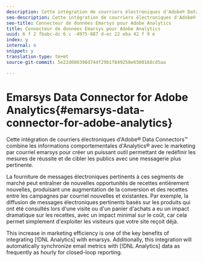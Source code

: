 ```yaml
---
description: Cette intégration de courriers électroniques d'Adobe® Data Connectors™ combine les informations comportementales d'Analytics® avec le marketing par courriel emarsys pour créer un puissant outil permettant de redéfinir les mesures de réussite et de cibler les publics avec une messagerie plus pertinente.
seo-description: Cette intégration de courriers électroniques d'Adobe® Data Connectors™ combine les informations comportementales d'Analytics® avec le marketing par courriel emarsys pour créer un puissant outil permettant de redéfinir les mesures de réussite et de cibler les publics avec une messagerie plus pertinente.
seo-title: Connecteur de données Emarsys pour Adobe Analytics
title: Connecteur de données Emarsys pour Adobe Analytics
uuid: 6 f 2 fbabc-dc 6 c -4975-887 d-ec 22 eba 42 f 9 e
index: y
internal: n
snippet: y
translation-type: tm+mt
source-git-commit: 5e22d080398d74df29b1f849258e6500168cd5aa

---
```



# Emarsys Data Connector for Adobe Analytics{#emarsys-data-connector-for-adobe-analytics}

Cette intégration de courriers électroniques d'Adobe® Data Connectors™ combine les informations comportementales d'Analytics® avec le marketing par courriel emarsys pour créer un puissant outil permettant de redéfinir les mesures de réussite et de cibler les publics avec une messagerie plus pertinente.

La fourniture de messages électroniques pertinents à ces segments de marché peut entraîner de nouvelles opportunités de recettes entièrement nouvelles, produisant une augmentation de la conversion et des recettes entre les campagnes par courriel nouvelles et existantes. Par exemple, la diffusion de messages électroniques pertinents basés sur les produits qui ont été consultés lors d'une visite ou d'un panier d'achats a eu un impact dramatique sur les recettes, avec un impact minimal sur le coût, car cela permet simplement d'exploiter les visiteurs que votre site reçoit déjà.

This increase in marketing efficiency is one of the key benefits of integrating [!DNL Analytics] with emarsys. Additionally, this integration will automatically synchronize email metrics with [!DNL Analytics] data as frequently as hourly for closed-loop reporting.

